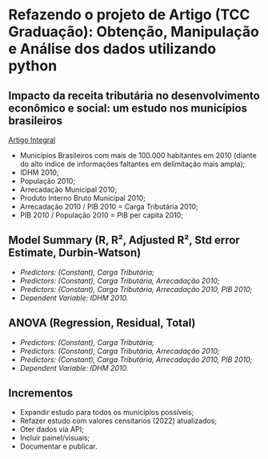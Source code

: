 # Refazendo o projeto de Artigo (TCC Graduação): Obtenção, Manipulação e Análise dos dados utilizando python

## Impacto da receita tributária no desenvolvimento econômico e social: um estudo nos municípios brasileiros

[Artigo Integral](https://github.com/puffdapaz/TCC/blob/66a3e445755dc30225056ef4bb92fabd85f85d14/Impacto%20da%20receita%20tribut%C3%A1ria%20no%20desenvolvimento%20econ%C3%B4mico%20e%20social.%20um%20estudo%20nos%20munic%C3%ADpios%20brasileiros.pdf)

- Municípios Brasileiros com mais de 100.000 habitantes em 2010 (diante do alto índice de informações faltantes em delimitação mais ampla);
- IDHM 2010;
- População 2010;
- Arrecadação Municipal 2010;
- Produto Interno Bruto Municipal 2010;
- Arrecadação 2010 / PIB 2010 = Carga Tributária 2010;
- PIB 2010 / População 2010 = PIB per capita 2010;

## Model Summary (R, R², Adjusted R², Std error Estimate, Durbin-Watson)
- *Predictors: (Constant), Carga Tributária;*
- *Predictors: (Constant), Carga Tributária, Arrecadação 2010;*
- *Predictors: (Constant), Carga Tributária, Arrecadação 2010, PIB 2010;*
- *Dependent Variable: IDHM 2010.*
## ANOVA (Regression, Residual, Total)
- *Predictors: (Constant), Carga Tributária;*
- *Predictors: (Constant), Carga Tributária, Arrecadação 2010;*
- *Predictors: (Constant), Carga Tributária, Arrecadação 2010, PIB 2010;*
- *Dependent Variable: IDHM 2010.*

## Incrementos

- Expandir estudo para todos os municípios possíveis;
- Refazer estudo com valores censitarios (2022) atualizados;
- Oter dados via API;
- Incluir painel/visuais;
- Documentar e publicar.